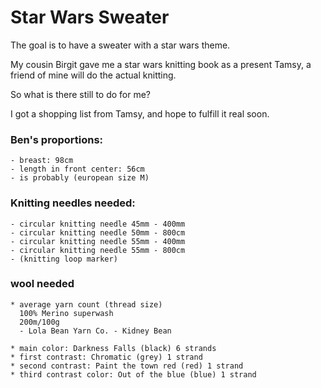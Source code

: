 # Star Wars Sweater

The goal is to have a sweater with a star wars theme.

My cousin Birgit gave me a star wars knitting book as a present Tamsy, a friend of mine will do the actual knitting. 

So what is there still to do for me?

I got a shopping list from Tamsy, and hope to  fulfill it  real soon. 

### Ben's proportions:
    - breast: 98cm
    - length in front center: 56cm
    - is probably (european size M)

### Knitting needles needed:
    - circular knitting needle 45mm - 400mm
    - circular knitting needle 50mm - 800cm
    - circular knitting needle 55mm - 400mm
    - circular knitting needle 55mm - 800cm
    - (knitting loop marker)
  
### wool needed
    * average yarn count (thread size)
      100% Merino superwash
      200m/100g
      - Lola Bean Yarn Co. - Kidney Bean

    * main color: Darkness Falls (black) 6 strands
    * first contrast: Chromatic (grey) 1 strand
    * second contrast: Paint the town red (red) 1 strand
    * third contrast color: Out of the blue (blue) 1 strand
